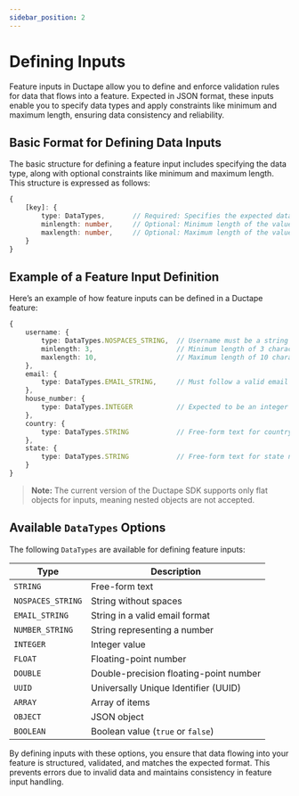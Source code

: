 ```yaml
---
sidebar_position: 2
---
```


# Defining Inputs

Feature inputs in Ductape allow you to define and enforce validation rules for data that flows into a feature. Expected in JSON format, these inputs enable you to specify data types and apply constraints like minimum and maximum length, ensuring data consistency and reliability.

## Basic Format for Defining Data Inputs

The basic structure for defining a feature input includes specifying the data type, along with optional constraints like minimum and maximum length. This structure is expressed as follows:

```typescript
{
    [key]: {
        type: DataTypes,       // Required: Specifies the expected data type
        minlength: number,     // Optional: Minimum length of the value
        maxlength: number,     // Optional: Maximum length of the value
    }
}
```

## Example of a Feature Input Definition

Here’s an example of how feature inputs can be defined in a Ductape feature:

```typescript
{
    username: {
        type: DataTypes.NOSPACES_STRING,  // Username must be a string without spaces
        minlength: 3,                     // Minimum length of 3 characters
        maxlength: 10,                    // Maximum length of 10 characters
    },
    email: {
        type: DataTypes.EMAIL_STRING,     // Must follow a valid email format
    },
    house_number: {
        type: DataTypes.INTEGER           // Expected to be an integer
    },
    country: {
        type: DataTypes.STRING            // Free-form text for country name
    },
    state: {
        type: DataTypes.STRING            // Free-form text for state name
    }
}
```

> **Note:** The current version of the Ductape SDK supports only flat objects for inputs, meaning nested objects are not accepted.

## Available `DataTypes` Options

The following `DataTypes` are available for defining feature inputs:

| Type              | Description                                     |
|-------------------|-------------------------------------------------|
| `STRING`          | Free-form text                                  |
| `NOSPACES_STRING` | String without spaces                           |
| `EMAIL_STRING`    | String in a valid email format                  |
| `NUMBER_STRING`   | String representing a number                    |
| `INTEGER`         | Integer value                                   |
| `FLOAT`           | Floating-point number                           |
| `DOUBLE`          | Double-precision floating-point number          |
| `UUID`            | Universally Unique Identifier (UUID)            |
| `ARRAY`           | Array of items                                  |
| `OBJECT`          | JSON object                                     |
| `BOOLEAN`         | Boolean value (`true` or `false`)               |

By defining inputs with these options, you ensure that data flowing into your feature is structured, validated, and matches the expected format. This prevents errors due to invalid data and maintains consistency in feature input handling.